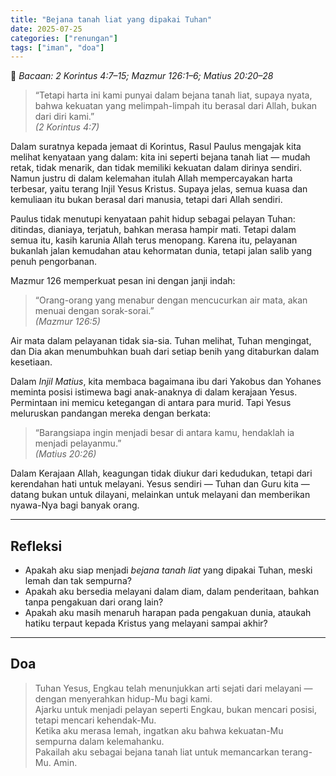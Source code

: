 ```yaml
---
title: "Bejana tanah liat yang dipakai Tuhan"
date: 2025-07-25
categories: ["renungan"]
tags: ["iman", "doa"]
---
```


📖 _Bacaan: 2 Korintus 4:7–15; Mazmur 126:1–6; Matius 20:20–28_

> “Tetapi harta ini kami punyai dalam bejana tanah liat, supaya nyata, bahwa kekuatan yang melimpah-limpah itu berasal dari Allah, bukan dari diri kami.”  
> _(2 Korintus 4:7)_

Dalam suratnya kepada jemaat di Korintus, Rasul Paulus mengajak kita melihat kenyataan yang dalam: kita ini seperti bejana tanah liat — mudah retak, tidak menarik, dan tidak memiliki kekuatan dalam dirinya sendiri. Namun justru di dalam kelemahan itulah Allah mempercayakan harta terbesar, yaitu terang Injil Yesus Kristus. Supaya jelas, semua kuasa dan kemuliaan itu bukan berasal dari manusia, tetapi dari Allah sendiri.

Paulus tidak menutupi kenyataan pahit hidup sebagai pelayan Tuhan: ditindas, dianiaya, terjatuh, bahkan merasa hampir mati. Tetapi dalam semua itu, kasih karunia Allah terus menopang. Karena itu, pelayanan bukanlah jalan kemudahan atau kehormatan dunia, tetapi jalan salib yang penuh pengorbanan.

Mazmur 126 memperkuat pesan ini dengan janji indah:

> “Orang-orang yang menabur dengan mencucurkan air mata, akan menuai dengan sorak-sorai.”  
> _(Mazmur 126:5)_

Air mata dalam pelayanan tidak sia-sia. Tuhan melihat, Tuhan mengingat, dan Dia akan menumbuhkan buah dari setiap benih yang ditaburkan dalam kesetiaan.

Dalam _Injil Matius_, kita membaca bagaimana ibu dari Yakobus dan Yohanes meminta posisi istimewa bagi anak-anaknya di dalam kerajaan Yesus. Permintaan ini memicu ketegangan di antara para murid. Tapi Yesus meluruskan pandangan mereka dengan berkata:

> “Barangsiapa ingin menjadi besar di antara kamu, hendaklah ia menjadi pelayanmu.”  
> _(Matius 20:26)_

Dalam Kerajaan Allah, keagungan tidak diukur dari kedudukan, tetapi dari kerendahan hati untuk melayani. Yesus sendiri — Tuhan dan Guru kita — datang bukan untuk dilayani, melainkan untuk melayani dan memberikan nyawa-Nya bagi banyak orang.

---

## Refleksi

- Apakah aku siap menjadi _bejana tanah liat_ yang dipakai Tuhan, meski lemah dan tak sempurna?
- Apakah aku bersedia melayani dalam diam, dalam penderitaan, bahkan tanpa pengakuan dari orang lain?
- Apakah aku masih menaruh harapan pada pengakuan dunia, ataukah hatiku terpaut kepada Kristus yang melayani sampai akhir?

---

## Doa

> Tuhan Yesus, Engkau telah menunjukkan arti sejati dari melayani — dengan menyerahkan hidup-Mu bagi kami.  
> Ajarku untuk menjadi pelayan seperti Engkau, bukan mencari posisi, tetapi mencari kehendak-Mu.  
> Ketika aku merasa lemah, ingatkan aku bahwa kekuatan-Mu sempurna dalam kelemahanku.  
> Pakailah aku sebagai bejana tanah liat untuk memancarkan terang-Mu. Amin.
